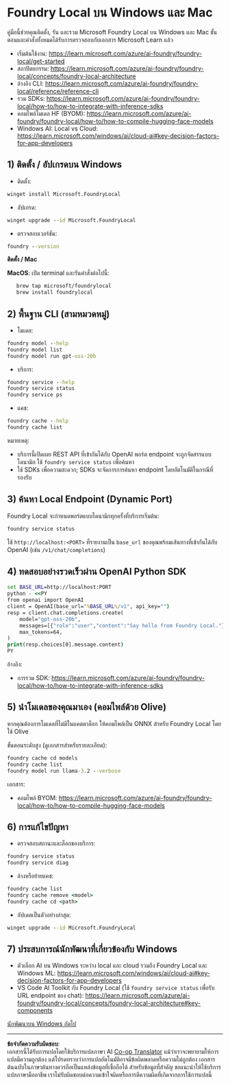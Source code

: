 <!--
CO_OP_TRANSLATOR_METADATA:
{
  "original_hash": "ba4a0e432e3b6bfed9026383b0b56cf4",
  "translation_date": "2025-10-02T13:07:00+00:00",
  "source_file": "Module07/foundrylocal.md",
  "language_code": "th"
}
-->
# Foundry Local บน Windows และ Mac

คู่มือนี้ช่วยคุณติดตั้ง, รัน และรวม Microsoft Foundry Local บน Windows และ Mac ขั้นตอนและคำสั่งทั้งหมดได้รับการตรวจสอบกับเอกสาร Microsoft Learn แล้ว

- เริ่มต้นใช้งาน: https://learn.microsoft.com/azure/ai-foundry/foundry-local/get-started
- สถาปัตยกรรม: https://learn.microsoft.com/azure/ai-foundry/foundry-local/concepts/foundry-local-architecture
- อ้างอิง CLI: https://learn.microsoft.com/azure/ai-foundry/foundry-local/reference/reference-cli
- รวม SDKs: https://learn.microsoft.com/azure/ai-foundry/foundry-local/how-to/how-to-integrate-with-inference-sdks
- คอมไพล์โมเดล HF (BYOM): https://learn.microsoft.com/azure/ai-foundry/foundry-local/how-to/how-to-compile-hugging-face-models
- Windows AI: Local vs Cloud: https://learn.microsoft.com/windows/ai/cloud-ai#key-decision-factors-for-app-developers

## 1) ติดตั้ง / อัปเกรดบน Windows

- ติดตั้ง:
```cmd
winget install Microsoft.FoundryLocal
```
- อัปเกรด:
```cmd
winget upgrade --id Microsoft.FoundryLocal
```
- ตรวจสอบเวอร์ชัน:
```cmd
foundry --version
```
     
**ติดตั้ง / Mac**

**MacOS**: 
เปิด terminal และรันคำสั่งต่อไปนี้:
```bash
   brew tap microsoft/foundrylocal
   brew install foundrylocal
```

## 2) พื้นฐาน CLI (สามหมวดหมู่)

- โมเดล:
```cmd
foundry model --help
foundry model list
foundry model run gpt-oss-20b
```
- บริการ:
```cmd
foundry service --help
foundry service status
foundry service ps
```
- แคช:
```cmd
foundry cache --help
foundry cache list
```

หมายเหตุ:
- บริการนี้เปิดเผย REST API ที่เข้ากันได้กับ OpenAI พอร์ต endpoint จะถูกจัดสรรแบบไดนามิก ใช้ `foundry service status` เพื่อค้นหา
- ใช้ SDKs เพื่อความสะดวก; SDKs จะจัดการการค้นหา endpoint โดยอัตโนมัติในกรณีที่รองรับ

## 3) ค้นหา Local Endpoint (Dynamic Port)

Foundry Local จะกำหนดพอร์ตแบบไดนามิกทุกครั้งที่บริการเริ่มต้น:
```cmd
foundry service status
```
ใช้ `http://localhost:<PORT>` ที่รายงานเป็น `base_url` ของคุณพร้อมเส้นทางที่เข้ากันได้กับ OpenAI (เช่น `/v1/chat/completions`)

## 4) ทดสอบอย่างรวดเร็วผ่าน OpenAI Python SDK

```cmd
set BASE_URL=http://localhost:PORT
python - <<PY
from openai import OpenAI
client = OpenAI(base_url="%BASE_URL%/v1", api_key="")
resp = client.chat.completions.create(
    model="gpt-oss-20b",
    messages=[{"role":"user","content":"Say hello from Foundry Local."}],
    max_tokens=64,
)
print(resp.choices[0].message.content)
PY
```
อ้างอิง:
- การรวม SDK: https://learn.microsoft.com/azure/ai-foundry/foundry-local/how-to/how-to-integrate-with-inference-sdks

## 5) นำโมเดลของคุณมาเอง (คอมไพล์ด้วย Olive)

หากคุณต้องการโมเดลที่ไม่มีในแคตตาล็อก ให้คอมไพล์เป็น ONNX สำหรับ Foundry Local โดยใช้ Olive

ขั้นตอนระดับสูง (ดูเอกสารสำหรับรายละเอียด):
```cmd
foundry cache cd models
foundry cache list
foundry model run llama-3.2 --verbose
```
เอกสาร:
- คอมไพล์ BYOM: https://learn.microsoft.com/azure/ai-foundry/foundry-local/how-to/how-to-compile-hugging-face-models

## 6) การแก้ไขปัญหา

- ตรวจสอบสถานะและล็อกของบริการ:
```cmd
foundry service status
foundry service diag
```
- ล้างหรือย้ายแคช:
```cmd
foundry cache list
foundry cache remove <model>
foundry cache cd <path>
```
- อัปเดตเป็นตัวอย่างล่าสุด:
```cmd
winget upgrade --id Microsoft.FoundryLocal
```

## 7) ประสบการณ์นักพัฒนาที่เกี่ยวข้องกับ Windows

- ตัวเลือก AI บน Windows ระหว่าง local และ cloud รวมถึง Foundry Local และ Windows ML:
  https://learn.microsoft.com/windows/ai/cloud-ai#key-decision-factors-for-app-developers
- VS Code AI Toolkit กับ Foundry Local (ใช้ `foundry service status` เพื่อรับ URL endpoint ของ chat):
  https://learn.microsoft.com/azure/ai-foundry/foundry-local/concepts/foundry-local-architecture#key-components

[นักพัฒนาบน Windows ถัดไป](./windowdeveloper.md)

---

**ข้อจำกัดความรับผิดชอบ**:  
เอกสารนี้ได้รับการแปลโดยใช้บริการแปลภาษา AI [Co-op Translator](https://github.com/Azure/co-op-translator) แม้ว่าเราจะพยายามให้การแปลมีความถูกต้อง แต่โปรดทราบว่าการแปลอัตโนมัติอาจมีข้อผิดพลาดหรือความไม่ถูกต้อง เอกสารต้นฉบับในภาษาต้นทางควรถือเป็นแหล่งข้อมูลที่เชื่อถือได้ สำหรับข้อมูลที่สำคัญ ขอแนะนำให้ใช้บริการแปลภาษามืออาชีพ เราไม่รับผิดชอบต่อความเข้าใจผิดหรือการตีความผิดที่เกิดจากการใช้การแปลนี้